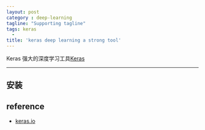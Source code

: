 ```yaml
---
layout: post
category : deep-learning
tagline: "Supporting tagline"
tags: keras
  -
title: 'keras deep learning a strong tool'
---
```

Keras 强大的深度学习工具[Keras](https://keras.io/)

---


<!--more-->

## 安装


## reference
 + [keras.io](https://keras.io/)
